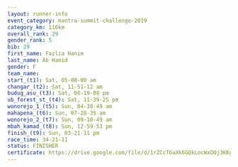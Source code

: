 ```yaml
---
layout: runner-info 
event_category: mantra-summit-challenge-2019 
category_km: 116km 
overall_rank: 29
gender_rank: 5
bib: 29
first_name: Fazlia Hanim
last_name: Ab Hamid
gender: F
team_name: 
start_(t1): Sat, 05-00-00 am
changar_(t2): Sat, 11-51-12 am
budug_asu_(t3): Sat, 08-19-08 pm
ub_forest_st_(t4): Sat, 11-39-25 pm
wonorejo_1_(t5): Sun, 04-38-49 am
mahapena_(t6): Sun, 07-28-35 am
wonorejo_2_(t7): Sun, 09-10-49 am
mbah_kamad_(t8): Sun, 12-59-53 pm
finish_(t9): Sun, 03-21-11 pm
race_time: 34-21-11
status: FINISHER
certificate: https://drive.google.com/file/d/1rZCcT6aXk6GQkLocWxDOj3KKgMiPGBy1/view?usp=sharing
---
```

